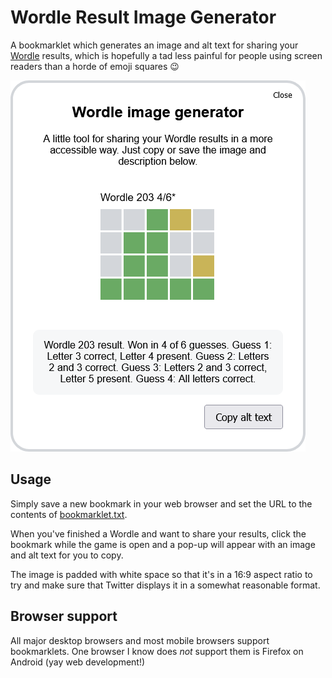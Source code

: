 # Wordle Result Image Generator
A bookmarklet which generates an image and alt text for sharing your [Wordle](https://powerlanguage.co.uk/wordle/) results, which is hopefully a tad less painful for people using screen readers than a horde of emoji squares 😉

![Wordle image generator screenshot](./screenshot.png)

## Usage
Simply save a new bookmark in your web browser and set the URL to the contents of [bookmarklet.txt](https://github.com/andrew-mc/wordle-result-image-generator/raw/main/bookmarklet.txt).

When you've finished a Wordle and want to share your results, click the bookmark while the game is open and a pop-up will appear with an image and alt text for you to copy.

The image is padded with white space so that it's in a 16:9 aspect ratio to try and make sure that Twitter displays it in a somewhat reasonable format.

## Browser support
All major desktop browsers and most mobile browsers support bookmarklets. One browser I know does _not_ support them is Firefox on Android (yay web development!)

